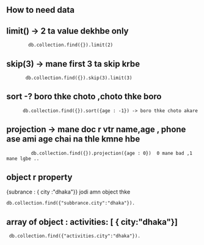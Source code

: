 ## How to need data 

## limit() -> 2 ta value dekhbe only

            db.collection.find({}).limit(2) 

## skip(3) -> mane first 3 ta skip krbe

           db.collection.find({}).skip(3).limit(3)

## sort -? boro thke choto ,choto thke boro

          db.collection.find({}).sort({age : -1}) -> boro thke choto akare 

## projection -> mane doc r vtr name,age , phone ase ami age chai na thle kmne hbe

             db.collection.find({}).projection({age : 0})  0 mane bad ,1 mane lgbe ..

## object r property

{subrance : { city :"dhaka"}} jodi amn object thke 

    db.collection.find({"subbrance.city":"dhaka"}).


## array of object :  activities: [ { city:"dhaka"}]

     db.collection.find({"activities.city":"dhaka"}).

 



             





